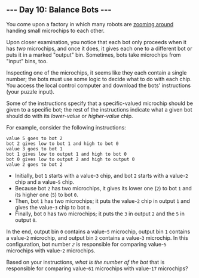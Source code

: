 ## \-\-- Day 10: Balance Bots \-\--

You come upon a factory in which many robots are [zooming
around](https://www.youtube.com/watch?v=JnkMyfQ5YfY&t=40) handing small
microchips to each other.

Upon closer examination, you notice that each bot only proceeds when it
has *two* microchips, and once it does, it gives each one to a different
bot or puts it in a marked \"output\" bin. Sometimes, bots take
microchips from \"input\" bins, too.

Inspecting one of the microchips, it seems like they each contain a
single number; the bots must use some logic to decide what to do with
each chip. You access the local control computer and download the bots\'
instructions (your puzzle input).

Some of the instructions specify that a specific-valued microchip should
be given to a specific bot; the rest of the instructions indicate what a
given bot should do with its *lower-value* or *higher-value* chip.

For example, consider the following instructions:

    value 5 goes to bot 2
    bot 2 gives low to bot 1 and high to bot 0
    value 3 goes to bot 1
    bot 1 gives low to output 1 and high to bot 0
    bot 0 gives low to output 2 and high to output 0
    value 2 goes to bot 2

-   Initially, bot `1` starts with a value-`3` chip, and bot `2` starts
    with a value-`2` chip and a value-`5` chip.
-   Because bot `2` has two microchips, it gives its lower one (`2`) to
    bot `1` and its higher one (`5`) to bot `0`.
-   Then, bot `1` has two microchips; it puts the value-`2` chip in
    output `1` and gives the value-`3` chip to bot `0`.
-   Finally, bot `0` has two microchips; it puts the `3` in output `2`
    and the `5` in output `0`.

In the end, output bin `0` contains a value-`5` microchip, output bin
`1` contains a value-`2` microchip, and output bin `2` contains a
value-`3` microchip. In this configuration, bot number *`2`* is
responsible for comparing value-`5` microchips with value-`2`
microchips.

Based on your instructions, *what is the number of the bot* that is
responsible for comparing value-`61` microchips with value-`17`
microchips?

